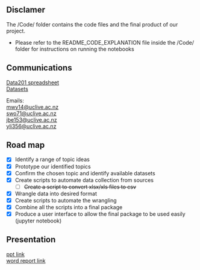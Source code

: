 ## Disclamer
The /Code/ folder contains the code files and the final product of our project.
- Please refer to the README_CODE_EXPLANATION file inside the /Code/ folder for instructions on running the notebooks

## Communications
[Data201 spreadsheet](https://ucliveac-my.sharepoint.com/:x:/g/personal/giulio_dallariva_canterbury_ac_nz/EXfVIUJL1_9Ht4c6cWnsGpIBae2wTYfxLSKB75ysXFgDbA?e=rhrdFu)  
[Datasets](https://ucliveac-my.sharepoint.com/:x:/g/personal/giulio_dallariva_canterbury_ac_nz/EYjbdV0uswBHnzYS8Y8EG4UBK3z2Ydb2WIOpt66gKxM9vQ?e=H6MqDb)

Emails:  
mwy14@uclive.ac.nz  
swo71@uclive.ac.nz  
jbe153@uclive.ac.nz  
yli356@uclive.ac.nz

## Road map
- [x] Identify a range of topic ideas
- [x] Prototype our identified topics
- [x] Confirm the chosen topic and identify available datasets
- [x] Create scripts to automate data collection from sources
  - [ ] ~~Create a script to convert xlsx/xls files to csv~~
- [x] Wrangle data into desired format
- [x] Create scripts to automate the wrangling
- [x] Combine all the scripts into a final package
- [x] Produce a user interface to allow the final package to be used easily (jupyter notebook)

## Presentation
[ppt link](https://ucliveac-my.sharepoint.com/:p:/g/personal/jbe153_uclive_ac_nz/EcVwBPn7DrdJiTd3MolZ2xQB0k-DUzKGa212pDdR2P-Y3A?e=RbLfpt)  
[word report link](https://ucliveac-my.sharepoint.com/:w:/g/personal/jbe153_uclive_ac_nz/Eb1Kn_TXXH9IvDSgUXGdc78BrtJPCdz8YiFIysoLHJoQjw?e=cFaut4)
